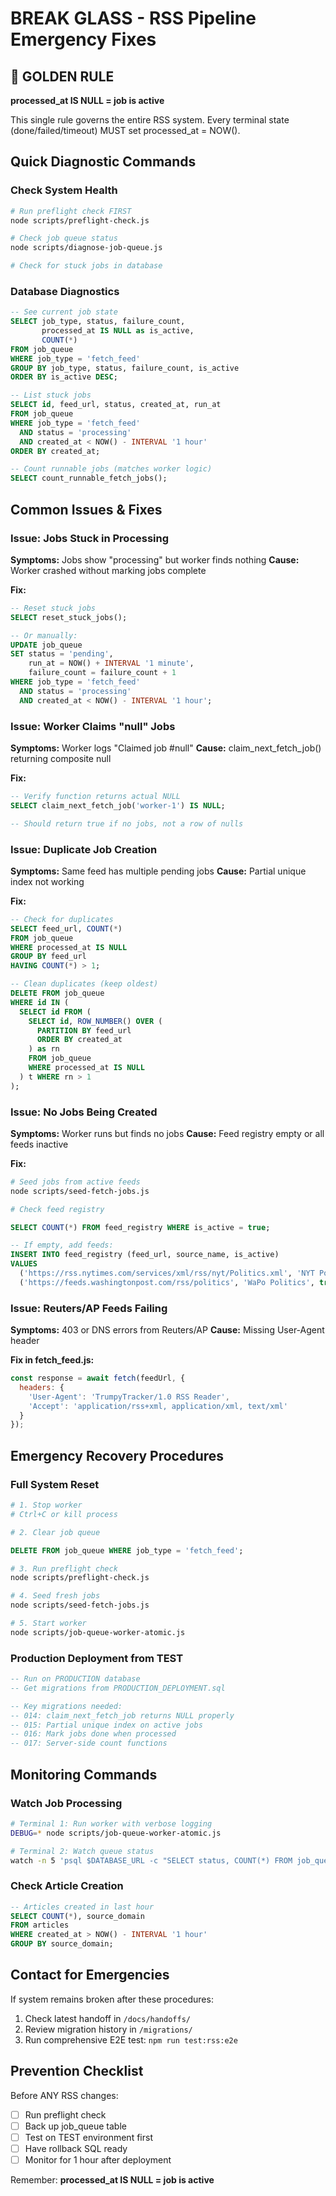 # BREAK GLASS - RSS Pipeline Emergency Fixes

## 🚨 GOLDEN RULE
**processed_at IS NULL = job is active**

This single rule governs the entire RSS system. Every terminal state (done/failed/timeout) MUST set processed_at = NOW().

## Quick Diagnostic Commands

### Check System Health
```bash
# Run preflight check FIRST
node scripts/preflight-check.js

# Check job queue status
node scripts/diagnose-job-queue.js

# Check for stuck jobs in database
```

### Database Diagnostics
```sql
-- See current job state
SELECT job_type, status, failure_count, 
       processed_at IS NULL as is_active,
       COUNT(*) 
FROM job_queue 
WHERE job_type = 'fetch_feed'
GROUP BY job_type, status, failure_count, is_active
ORDER BY is_active DESC;

-- List stuck jobs
SELECT id, feed_url, status, created_at, run_at
FROM job_queue
WHERE job_type = 'fetch_feed'
  AND status = 'processing'
  AND created_at < NOW() - INTERVAL '1 hour'
ORDER BY created_at;

-- Count runnable jobs (matches worker logic)
SELECT count_runnable_fetch_jobs();
```

## Common Issues & Fixes

### Issue: Jobs Stuck in Processing
**Symptoms:** Jobs show "processing" but worker finds nothing
**Cause:** Worker crashed without marking jobs complete

**Fix:**
```sql
-- Reset stuck jobs
SELECT reset_stuck_jobs();

-- Or manually:
UPDATE job_queue
SET status = 'pending',
    run_at = NOW() + INTERVAL '1 minute',
    failure_count = failure_count + 1
WHERE job_type = 'fetch_feed'
  AND status = 'processing'
  AND created_at < NOW() - INTERVAL '1 hour';
```

### Issue: Worker Claims "null" Jobs
**Symptoms:** Worker logs "Claimed job #null"
**Cause:** claim_next_fetch_job() returning composite null

**Fix:**
```sql
-- Verify function returns actual NULL
SELECT claim_next_fetch_job('worker-1') IS NULL;

-- Should return true if no jobs, not a row of nulls
```

### Issue: Duplicate Job Creation
**Symptoms:** Same feed has multiple pending jobs
**Cause:** Partial unique index not working

**Fix:**
```sql
-- Check for duplicates
SELECT feed_url, COUNT(*)
FROM job_queue
WHERE processed_at IS NULL
GROUP BY feed_url
HAVING COUNT(*) > 1;

-- Clean duplicates (keep oldest)
DELETE FROM job_queue
WHERE id IN (
  SELECT id FROM (
    SELECT id, ROW_NUMBER() OVER (
      PARTITION BY feed_url 
      ORDER BY created_at
    ) as rn
    FROM job_queue
    WHERE processed_at IS NULL
  ) t WHERE rn > 1
);
```

### Issue: No Jobs Being Created
**Symptoms:** Worker runs but finds no jobs
**Cause:** Feed registry empty or all feeds inactive

**Fix:**
```bash
# Seed jobs from active feeds
node scripts/seed-fetch-jobs.js

# Check feed registry
```
```sql
SELECT COUNT(*) FROM feed_registry WHERE is_active = true;

-- If empty, add feeds:
INSERT INTO feed_registry (feed_url, source_name, is_active)
VALUES 
  ('https://rss.nytimes.com/services/xml/rss/nyt/Politics.xml', 'NYT Politics', true),
  ('https://feeds.washingtonpost.com/rss/politics', 'WaPo Politics', true);
```

### Issue: Reuters/AP Feeds Failing
**Symptoms:** 403 or DNS errors from Reuters/AP
**Cause:** Missing User-Agent header

**Fix in fetch_feed.js:**
```javascript
const response = await fetch(feedUrl, {
  headers: {
    'User-Agent': 'TrumpyTracker/1.0 RSS Reader',
    'Accept': 'application/rss+xml, application/xml, text/xml'
  }
});
```

## Emergency Recovery Procedures

### Full System Reset
```bash
# 1. Stop worker
# Ctrl+C or kill process

# 2. Clear job queue
```
```sql
DELETE FROM job_queue WHERE job_type = 'fetch_feed';
```
```bash
# 3. Run preflight check
node scripts/preflight-check.js

# 4. Seed fresh jobs
node scripts/seed-fetch-jobs.js

# 5. Start worker
node scripts/job-queue-worker-atomic.js
```

### Production Deployment from TEST
```sql
-- Run on PRODUCTION database
-- Get migrations from PRODUCTION_DEPLOYMENT.sql

-- Key migrations needed:
-- 014: claim_next_fetch_job returns NULL properly
-- 015: Partial unique index on active jobs
-- 016: Mark jobs done when processed
-- 017: Server-side count functions
```

## Monitoring Commands

### Watch Job Processing
```bash
# Terminal 1: Run worker with verbose logging
DEBUG=* node scripts/job-queue-worker-atomic.js

# Terminal 2: Watch queue status
watch -n 5 'psql $DATABASE_URL -c "SELECT status, COUNT(*) FROM job_queue GROUP BY status"'
```

### Check Article Creation
```sql
-- Articles created in last hour
SELECT COUNT(*), source_domain
FROM articles
WHERE created_at > NOW() - INTERVAL '1 hour'
GROUP BY source_domain;
```

## Contact for Emergencies

If system remains broken after these procedures:
1. Check latest handoff in `/docs/handoffs/`
2. Review migration history in `/migrations/`
3. Run comprehensive E2E test: `npm run test:rss:e2e`

## Prevention Checklist

Before ANY RSS changes:
- [ ] Run preflight check
- [ ] Back up job_queue table
- [ ] Test on TEST environment first
- [ ] Have rollback SQL ready
- [ ] Monitor for 1 hour after deployment

Remember: **processed_at IS NULL = job is active**
